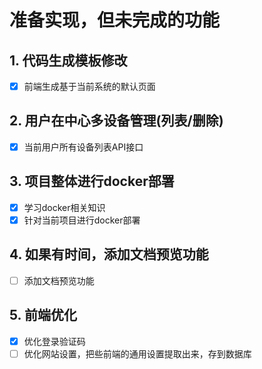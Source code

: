 # 准备实现，但未完成的功能

## **1. 代码生成模板修改**
- [x] 前端生成基于当前系统的默认页面
## **2. 用户在中心多设备管理(列表/删除)**
- [x] 当前用户所有设备列表API接口
## **3. 项目整体进行docker部署**
- [X] 学习docker相关知识 
- [X] 针对当前项目进行docker部署 
## **4. 如果有时间，添加文档预览功能**
- [ ] 添加文档预览功能
##  **5. 前端优化**
- [x] 优化登录验证码
- [ ] 优化网站设置，把些前端的通用设置提取出来，存到数据库